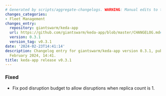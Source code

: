 ```yaml
---
# Generated by scripts/aggregate-changelogs. WARNING: Manual edits to this files will be overwritten.
changes_categories:
- Fleet Management
changes_entry:
  repository: giantswarm/keda-app
  url: https://github.com/giantswarm/keda-app/blob/master/CHANGELOG.md#031---2024-02-23
  version: 0.3.1
  version_tag: v0.3.1
date: '2024-02-23T14:41:14'
description: Changelog entry for giantswarm/keda-app version 0.3.1, published on 23
  February 2024, 14:41.
title: keda-app release v0.3.1
---
```


### Fixed
- Fix pod disruption budget to allow disruptions when replica count is 1.
